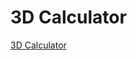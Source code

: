 # 3D Calculator

[3D Calculator](https://www.youtube.com/watch?v=m6QV7FWdZOA&ab_channel=OnlineTutorials)